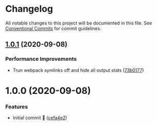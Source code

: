 # Changelog

All notable changes to this project will be documented in this file. See
[Conventional Commits](https://conventionalcommits.org) for commit guidelines.

## [1.0.1](https://github.com/michael-wolfenden/serverless-bundler/compare/v1.0.0...v1.0.1) (2020-09-08)


### Performance Improvements

* Trun webpack symlinks off and hide all output stats ([73b0177](https://github.com/michael-wolfenden/serverless-bundler/commit/73b017760f481ddcdc983017a56b64fbfa5f5236))

# 1.0.0 (2020-09-08)


### Features

* Initial commit 🎉 ([cefa4e2](https://github.com/michael-wolfenden/serverless-bundler/commit/cefa4e2b4f7c314cec2ed4f5039c63db872067ad))
